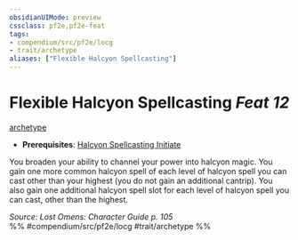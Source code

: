 ```yaml
---
obsidianUIMode: preview
cssclass: pf2e,pf2e-feat
tags:
- compendium/src/pf2e/locg
- trait/archetype
aliases: ["Flexible Halcyon Spellcasting"]
---
```

# Flexible Halcyon Spellcasting  *Feat 12*  
[archetype](../../rules/traits/archetype.md)  

- **Prerequisites**: [Halcyon Spellcasting Initiate](halcyon-spellcasting-initiate-locg.md)

You broaden your ability to channel your power into halcyon magic. You gain one more common halcyon spell of each level of halcyon spell you can cast other than your highest (you do not gain an additional cantrip). You also gain one additional halcyon spell slot for each level of halcyon spell you can cast, other than the highest.

*Source: Lost Omens: Character Guide p. 105*  
%% #compendium/src/pf2e/locg #trait/archetype %%